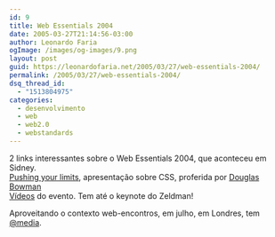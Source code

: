 ```yaml
---
id: 9
title: Web Essentials 2004
date: 2005-03-27T21:14:56-03:00
author: Leonardo Faria
ogImage: /images/og-images/9.png
layout: post
guid: https://leonardofaria.net/2005/03/27/web-essentials-2004/
permalink: /2005/03/27/web-essentials-2004/
dsq_thread_id:
  - "1513804975"
categories:
  - desenvolvimento
  - web
  - web2.0
  - webstandards
---
```

2 links interessantes sobre o Web Essentials 2004, que aconteceu em Sidney.  
[Pushing your limits](http://stopdesign.com/present/2004/sydney/limits/), apresentação sobre CSS, proferida por  [Douglas Bowman](http://www.stopdesign.com/ "http://www.stopdesign.com")  
[Vídeos](http://www.ftponline.com/reports/wdwboston/2004/ "http://www.ftponline.com/reports/wdwboston/2004/") do evento. Tem até o keynote do Zeldman!

Aproveitando o contexto web-encontros, em julho, em Londres, tem [@media](http://www.atmedia2005.co.uk/).
